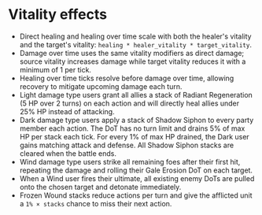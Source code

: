 # Vitality effects

- Direct healing and healing over time scale with both the healer's vitality and the target's vitality: `healing * healer_vitality * target_vitality`.
- Damage over time uses the same vitality modifiers as direct damage; source vitality increases damage while target vitality reduces it with a minimum of 1 per tick.
- Healing over time ticks resolve before damage over time, allowing recovery to mitigate upcoming damage each turn.
- Light damage type users grant all allies a stack of Radiant Regeneration
  (5 HP over 2 turns) on each action and will directly heal allies under 25%
  HP instead of attacking.
- Dark damage type users apply a stack of Shadow Siphon to every party member
  each action. The DoT has no turn limit and drains 5% of max HP per stack each
  tick. For every 1% of max HP drained, the Dark user gains matching attack and
  defense. All Shadow Siphon stacks are cleared when the battle ends.
- Wind damage type users strike all remaining foes after their first hit,
  repeating the damage and rolling their Gale Erosion DoT on each target.
- When a Wind user fires their ultimate, all existing enemy DoTs are pulled
  onto the chosen target and detonate immediately.
- Frozen Wound stacks reduce actions per turn and give the afflicted unit a
  `1% × stacks` chance to miss their next action.
